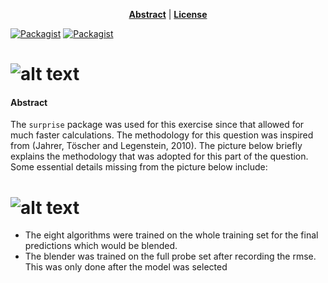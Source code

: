 <center>

**[Abstract](#abstract)** |
**[License](#license)** 

</center>

[![Packagist](https://img.shields.io/badge/license-GNU%20GPL-blue.svg)](#license)
[![Packagist](https://img.shields.io/badge/author-avimago-green.svg)](https://github.com/magoavi)

# ![alt text](https://raw.githubusercontent.com/magoavi/recommend/master/viz/result_rmse.png)


#### Abstract

The `surprise` package was used for this exercise since that allowed for much faster calculations. The methodology for this question was inspired from (Jahrer, Töscher and Legenstein, 2010). The picture below briefly explains the methodology that was adopted for this part of the question. Some essential details missing from the picture below include:

# ![alt text](https://raw.githubusercontent.com/magoavi/recommend/master/viz/code_plan.png)

* The eight algorithms were trained on the whole training set for the final predictions which would be blended.
* The blender was trained on the full probe set after recording the rmse. This was only done after the model was selected
